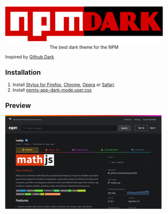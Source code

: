 <div style="text-align:center"><img src="https://github.com/iarlo/NPM-Dark/blob/main/preview/logo.png" /></div>
<div style="text-align:center">The best dark theme for the NPM</div>

Inspired by [Github Dark](https://github.com/StylishThemes/GitHub-Dark)

## Installation

1. Install [Stylus for Firefox](https://addons.mozilla.org/en-US/firefox/addon/styl-us/), [Chrome](https://chrome.google.com/webstore/detail/stylus/clngdbkpkpeebahjckkjfobafhncgmne), [Opera](https://addons.opera.com/en-gb/extensions/details/stylus/) or [Safari](https://cascadea.app/).
2. Install [npmjs-app-dark-mode.user.css](https://raw.githubusercontent.com/iarlo/NPM-Dark/master/npmjs-dark-mode.user.css)

## Preview

![alt Preview 1](https://github.com/iarlo/NPM-Dark/blob/main/preview/npm-dark.png "Preview 1")
#

